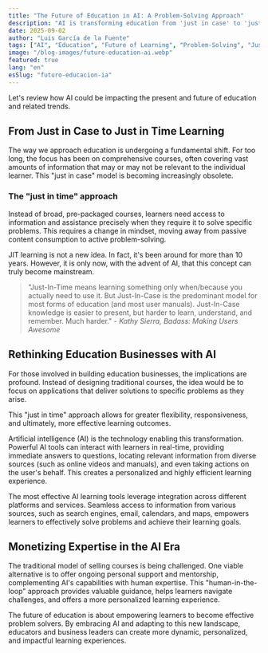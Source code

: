 ```yaml
---
title: "The Future of Education in AI: A Problem-Solving Approach"
description: "AI is transforming education from 'just in case' to 'just in time' learning. The shift towards problem-solving approaches and the future of personalized education with AI integration."
date: 2025-09-02
author: "Luis García de la Fuente"
tags: ["AI", "Education", "Future of Learning", "Problem-Solving", "Just in Time Learning", "Educational Technology", "Personalized Learning", "AI Integration"]
image: "/blog-images/future-education-ai.webp"
featured: true
lang: "en"
esSlug: "futuro-educacion-ia"
---
```

Let's review how AI could be impacting the present and future of education and related trends.

## From Just in Case to Just in Time Learning

The way we approach education is undergoing a fundamental shift. For too long, the focus has been on comprehensive courses, often covering vast amounts of information that may or may not be relevant to the individual learner. This "just in case" model is becoming increasingly obsolete.

### The "just in time" approach

Instead of broad, pre-packaged courses, learners need access to information and assistance precisely when they require it to solve specific problems. This requires a change in mindset, moving away from passive content consumption to active problem-solving.

JIT learning is not a new idea. In fact, it's been around for more than 10 years. However, it is only now, with the advent of AI, that this concept can truly become mainstream. 

> "Just-In-Time means learning something only when/because you actually need to use it. But Just-In-Case is the predominant model for most forms of education (and most user manuals). Just-In-Case knowledge is easier to present, but harder to learn, understand, and remember. Much harder." - *Kathy Sierra, Badass: Making Users Awesome*


## Rethinking Education Businesses with AI

For those involved in building education businesses, the implications are profound. Instead of designing traditional courses, the idea would be to focus on applications that deliver solutions to specific problems as they arise. 

This "just in time" approach allows for greater flexibility, responsiveness, and ultimately, more effective learning outcomes.

Artificial intelligence (AI) is the technology enabling this transformation. Powerful AI tools can interact with learners in real-time, providing immediate answers to questions, locating relevant information from diverse sources (such as online videos and manuals), and even taking actions on the user's behalf. This creates a personalized and highly efficient learning experience.

The most effective AI learning tools leverage integration across different platforms and services. Seamless access to information from various sources, such as search engines, email, calendars, and maps, empowers learners to effectively solve problems and achieve their learning goals.

## Monetizing Expertise in the AI Era

The traditional model of selling courses is being challenged. One viable alternative is to offer ongoing personal support and mentorship, complementing AI's capabilities with human expertise. This "human-in-the-loop" approach provides valuable guidance, helps learners navigate challenges, and offers a more personalized learning experience.

The future of education is about empowering learners to become effective problem solvers. By embracing AI and adapting to this new landscape, educators and business leaders can create more dynamic, personalized, and impactful learning experiences.